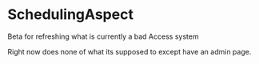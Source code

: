 # SchedulingAspect
Beta for refreshing what is currently a bad Access system

Right now does none of what its supposed to except have an admin page. 